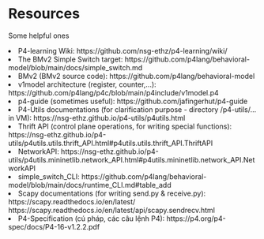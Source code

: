 # Resources
Some helpful ones
<li>P4-learning Wiki: https://github.com/nsg-ethz/p4-learning/wiki/
<br>
<li>The BMv2 Simple Switch target: https://github.com/p4lang/behavioral-model/blob/main/docs/simple_switch.md
<br>
<li>BMv2 (BMv2 source code): https://github.com/p4lang/behavioral-model
<br>
<li>v1model architecture (register, counter,...): https://github.com/p4lang/p4c/blob/main/p4include/v1model.p4
<li>p4-guide (sometimes useful): https://github.com/jafingerhut/p4-guide
<li>P4-Utils documentations (for clarification purpose - directory /p4-utils/... in VM): https://nsg-ethz.github.io/p4-utils/p4utils.html
<li>Thrift API (control plane operations, for writing special functions):
<br>
https://nsg-ethz.github.io/p4-utils/p4utils.utils.thrift_API.html#p4utils.utils.thrift_API.ThriftAPI
<li>NetworkAPI: https://nsg-ethz.github.io/p4-utils/p4utils.mininetlib.network_API.html#p4utils.mininetlib.network_API.NetworkAPI
<li>simple_switch_CLI: https://github.com/p4lang/behavioral-model/blob/main/docs/runtime_CLI.md#table_add
<li>Scapy documentations (for writing send.py & receive.py): https://scapy.readthedocs.io/en/latest/
https://scapy.readthedocs.io/en/latest/api/scapy.sendrecv.html
<li>P4-Specification (cú pháp, các câu lệnh P4): https://p4.org/p4-spec/docs/P4-16-v1.2.2.pdf


